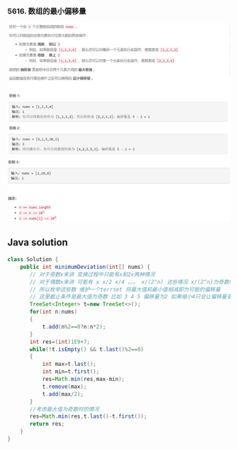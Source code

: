 ### 5616. 数组的最小偏移量

<img src="1.png" alt=" " title="." style="zoom:150%;" />  

<img src="2.png" alt=" " title="." style="zoom:150%;" />

## Java solution

```java
class Solution {
    public int minimumDeviation(int[] nums) {
       // 对于奇数x来讲 变换过程中只能有x和2x两种情况 
       // 对于偶数x来讲 可能有 x x/2 x/4 。。。 x/(2^n) 这些情况 x/(2^n)为奇数时停止
       // 所以枚举这些数 维护一个terrset 将最大值和最小值相减即为可能的偏移量
       // 这里截止条件是最大值为奇数 比如 3 4 5 偏移量为2 如果缩小4只会让偏移量变大 
       TreeSet<Integer> t=new TreeSet<>();
       for(int n:nums)
       {
           t.add(n%2==0?n:n*2);
       }
       int res=(int)1E9+7;
       while(!t.isEmpty() && t.last()%2==0)
       {
           int max=t.last();
           int min=t.first();
           res=Math.min(res,max-min);
           t.remove(max);
           t.add(max/2);
       }
       //考虑最大值为奇数时的情况
       res=Math.min(res,t.last()-t.first());
       return res;
    }
}

```